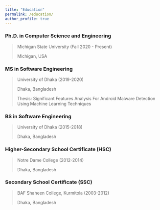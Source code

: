 ```yaml
---
title: "Education"
permalink: /education/
author_profile: true
---
```


### Ph.D. in Computer Science and Engineering 
> Michigan State University (Fall 2020 - Present) <br>
>
> Michigan, USA

### MS in Software Engineering 
> University of Dhaka (2019-2020) <br>
>
> Dhaka, Bangladesh
>
> Thesis: Significant Features Analysis For Android Malware Detection Using Machine Learning Techniques
 
### BS in Software Engineering 
> University of Dhaka (2015-2018) <br>
>
> Dhaka, Bangladesh

### Higher-Secondary School Certificate (HSC) 
> Notre Dame College (2012-2014) <br>
>
> Dhaka, Bangladesh

### Secondary School Certificate (SSC) 
> BAF Shaheen College, Kurmitola (2003-2012) <br>
>
> Dhaka, Bangladesh


<!-- 
<b>[MOPO: Model-based Offline Policy Optimization](http://lantaoyu.com/publications/MOPO)</b> <br> 
Tianhe Yu\*, Garrett Thomas\*, <b>Lantao Yu</b>, Stefano Ermon, James Zou, Sergey Levine, Chelsea Finn, Tengyu Ma.
<i>The 34th Conference on Neural Information Processing Systems</i>. <b>NeurIPS 2020</b>.

<b>[A Study of AI Population Dynamics with Million-agent Reinforcement Learning](http://lantaoyu.com/publications/MA)</b><br>
Yaodong Yang\*, <b>Lantao Yu</b>\*, Yiwei Bai\*, Jun Wang, Weinan Zhang, Ying Wen, Yong Yu. <i>The 17th International Conference on Autonomous Agents and Multi-Agent Systems.</i> <b>AAMAS 2018</b>. -->





<!-- [\* denotes equal contribution] -->
